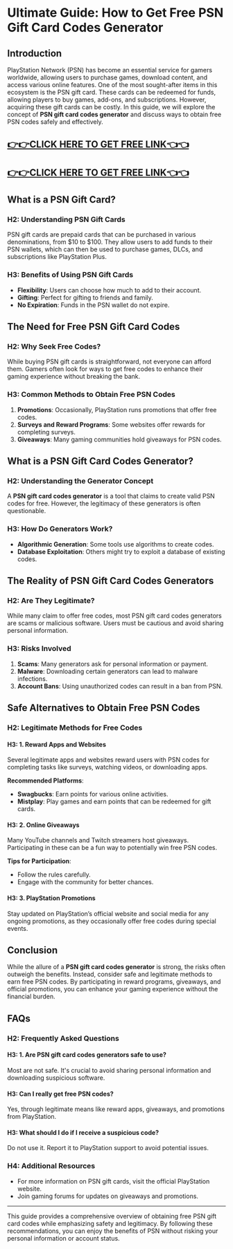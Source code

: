 # Ultimate Guide: How to Get Free PSN Gift Card Codes Generator

## Introduction

PlayStation Network (PSN) has become an essential service for gamers worldwide, allowing users to purchase games, download content, and access various online features. One of the most sought-after items in this ecosystem is the PSN gift card. These cards can be redeemed for funds, allowing players to buy games, add-ons, and subscriptions. However, acquiring these gift cards can be costly. In this guide, we will explore the concept of **PSN gift card codes generator** and discuss ways to obtain free PSN codes safely and effectively.

[👉👉CLICK HERE TO GET FREE LINK👈👈](https://todaylink.site/freegiftcard/)
--
[👉👉CLICK HERE TO GET FREE LINK👈👈](https://todaylink.site/freegiftcard/)
--



## What is a PSN Gift Card?

### H2: Understanding PSN Gift Cards

PSN gift cards are prepaid cards that can be purchased in various denominations, from $10 to $100. They allow users to add funds to their PSN wallets, which can then be used to purchase games, DLCs, and subscriptions like PlayStation Plus.

### H3: Benefits of Using PSN Gift Cards

- **Flexibility**: Users can choose how much to add to their account.
- **Gifting**: Perfect for gifting to friends and family.
- **No Expiration**: Funds in the PSN wallet do not expire.

## The Need for Free PSN Gift Card Codes

### H2: Why Seek Free Codes?

While buying PSN gift cards is straightforward, not everyone can afford them. Gamers often look for ways to get free codes to enhance their gaming experience without breaking the bank. 

### H3: Common Methods to Obtain Free PSN Codes

1. **Promotions**: Occasionally, PlayStation runs promotions that offer free codes.
2. **Surveys and Reward Programs**: Some websites offer rewards for completing surveys.
3. **Giveaways**: Many gaming communities hold giveaways for PSN codes.

## What is a PSN Gift Card Codes Generator?

### H2: Understanding the Generator Concept

A **PSN gift card codes generator** is a tool that claims to create valid PSN codes for free. However, the legitimacy of these generators is often questionable. 

### H3: How Do Generators Work?

- **Algorithmic Generation**: Some tools use algorithms to create codes.
- **Database Exploitation**: Others might try to exploit a database of existing codes.

## The Reality of PSN Gift Card Codes Generators

### H2: Are They Legitimate?

While many claim to offer free codes, most PSN gift card codes generators are scams or malicious software. Users must be cautious and avoid sharing personal information.

### H3: Risks Involved

1. **Scams**: Many generators ask for personal information or payment.
2. **Malware**: Downloading certain generators can lead to malware infections.
3. **Account Bans**: Using unauthorized codes can result in a ban from PSN.

## Safe Alternatives to Obtain Free PSN Codes

### H2: Legitimate Methods for Free Codes

#### H3: 1. Reward Apps and Websites

Several legitimate apps and websites reward users with PSN codes for completing tasks like surveys, watching videos, or downloading apps.

**Recommended Platforms**:
- **Swagbucks**: Earn points for various online activities.
- **Mistplay**: Play games and earn points that can be redeemed for gift cards.

#### H3: 2. Online Giveaways

Many YouTube channels and Twitch streamers host giveaways. Participating in these can be a fun way to potentially win free PSN codes.

**Tips for Participation**:
- Follow the rules carefully.
- Engage with the community for better chances.

#### H3: 3. PlayStation Promotions

Stay updated on PlayStation’s official website and social media for any ongoing promotions, as they occasionally offer free codes during special events.

## Conclusion

While the allure of a **PSN gift card codes generator** is strong, the risks often outweigh the benefits. Instead, consider safe and legitimate methods to earn free PSN codes. By participating in reward programs, giveaways, and official promotions, you can enhance your gaming experience without the financial burden.

## FAQs

### H2: Frequently Asked Questions

#### H3: 1. Are PSN gift card codes generators safe to use?

Most are not safe. It's crucial to avoid sharing personal information and downloading suspicious software.

#### H3: Can I really get free PSN codes?

Yes, through legitimate means like reward apps, giveaways, and promotions from PlayStation.

#### H3: What should I do if I receive a suspicious code?

Do not use it. Report it to PlayStation support to avoid potential issues.

### H4: Additional Resources

- For more information on PSN gift cards, visit the official PlayStation website.
- Join gaming forums for updates on giveaways and promotions.

---

This guide provides a comprehensive overview of obtaining free PSN gift card codes while emphasizing safety and legitimacy. By following these recommendations, you can enjoy the benefits of PSN without risking your personal information or account status.
